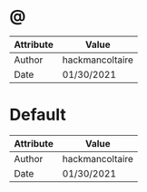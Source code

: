# @
| Attribute | Value |
| ---  | ---     |
| Author | hackmancoltaire |
| Date | 01/30/2021 |
# Default
| Attribute | Value |
| ---  | ---     |
| Author | hackmancoltaire |
| Date | 01/30/2021 |
